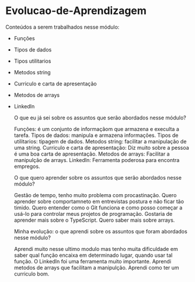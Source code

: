 # Evolucao-de-Aprendizagem

Conteúdos a serem trabalhados nesse módulo:

- Funções
- Tipos de dados 
- Tipos utilitarios
- Metodos string
- Curriculo e carta de apresentação
- Metodos de arrays
- LinkedIn

  O que eu já sei sobre os assuntos que serão abordados nesse módulo?

  Funções: é um conjunto de informaçãom que armazena e execulta a tarefa.
  Tipos de dados: manipula e armazena informações.
  Tipos de utilitarios: tipagem de dados.
  Metodos string: facilitar a manipulação de uma string.
  Curriculo e carta de apresentação: Diz muito sobre a pessoa é uma boa carta de apresentação.
  Metodos de arrays: Facilitar a manipulção de arrays.
  LinkedIn: Ferramenta poderosa para encontra empregos.

  O que quero aprender sobre os assuntos que serão abordados nesse módulo?

  Gestão de tempo, tenho muito problema com procastinação.
  Quero aprender sobre comportamneto em entrevistas postura e não ficar tão timido.
  Quero entender como o Git funciona e como posso começar a usá-lo para controlar meus projetos de programação.
  Gostaria de aprender mais sobre o TypeScript.
  Quero saber mais sobre arrays.

  Minha evolução: o que aprendi sobre os assuntos que foram abordados nesse módulo?

  Aprendi muito nesse ultimo modulo mas tenho muita dificuldade em saber qual função encaixa em determinado lugar, quando usar tal função.
  O LinkedIn foi uma ferramenta muito importante.
  Aprendi metodos de arrays que facilitam a manipulção.
  Aprendi como ter um curriculo bom.
  

  
  
  

